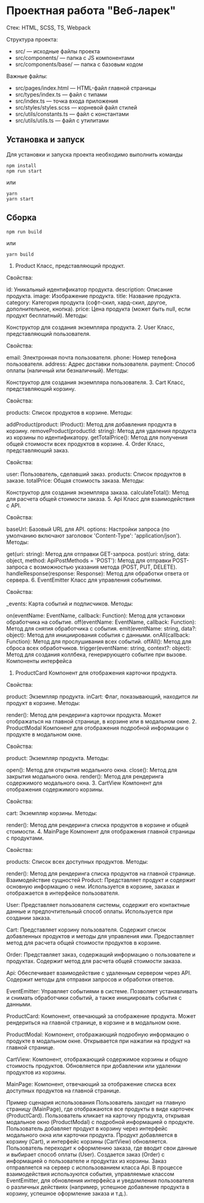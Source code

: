 # Проектная работа "Веб-ларек"

Стек: HTML, SCSS, TS, Webpack

Структура проекта:

- src/ — исходные файлы проекта
- src/components/ — папка с JS компонентами
- src/components/base/ — папка с базовым кодом

Важные файлы:

- src/pages/index.html — HTML-файл главной страницы
- src/types/index.ts — файл с типами
- src/index.ts — точка входа приложения
- src/styles/styles.scss — корневой файл стилей
- src/utils/constants.ts — файл с константами
- src/utils/utils.ts — файл с утилитами

## Установка и запуск

Для установки и запуска проекта необходимо выполнить команды

```
npm install
npm run start
```

или

```
yarn
yarn start
```

## Сборка

```
npm run build
```

или

```
yarn build
```

1. Product
   Класс, представляющий продукт.

Свойства:

id: Уникальный идентификатор продукта.
description: Описание продукта.
image: Изображение продукта.
title: Название продукта.
category: Категория продукта (софт-скил, хард-скил, другое, дополнительное, кнопка).
price: Цена продукта (может быть null, если продукт бесплатный).
Методы:

Конструктор для создания экземпляра продукта. 
2. User
Класс, представляющий пользователя.

Свойства:

email: Электронная почта пользователя.
phone: Номер телефона пользователя.
address: Адрес доставки пользователя.
payment: Способ оплаты (наличный или безналичный).
Методы:

Конструктор для создания экземпляра пользователя. 
3. Cart
Класс, представляющий корзину.

Свойства:

products: Список продуктов в корзине.
Методы:

addProduct(product: IProduct): Метод для добавления продукта в корзину.
removeProduct(productId: string): Метод для удаления продукта из корзины по идентификатору.
getTotalPrice(): Метод для получения общей стоимости всех продуктов в корзине. 
4. Order
Класс, представляющий заказ.

Свойства:

user: Пользователь, сделавший заказ.
products: Список продуктов в заказе.
totalPrice: Общая стоимость заказа.
Методы:

Конструктор для создания экземпляра заказа.
calculateTotal(): Метод для расчета общей стоимости заказа. 
5. Api
Класс для взаимодействия с API.

Свойства:

baseUrl: Базовый URL для API.
options: Настройки запроса (по умолчанию включают заголовок 'Content-Type': 'application/json').
Методы:

get(uri: string): Метод для отправки GET-запроса.
post(uri: string, data: object, method: ApiPostMethods = 'POST'): Метод для отправки POST-запроса с возможностью указания метода (POST, PUT, DELETE).
handleResponse(response: Response): Метод для обработки ответа от сервера. 
6. EventEmitter
Класс для управления событиями.

Свойства:

\_events: Карта событий и подписчиков.
Методы:

on(eventName: EventName, callback: Function): Метод для установки обработчика на событие.
off(eventName: EventName, callback: Function): Метод для снятия обработчика с события.
emit(eventName: string, data?: object): Метод для инициирования события с данными.
onAll(callback: Function): Метод для прослушивания всех событий.
offAll(): Метод для сброса всех обработчиков.
trigger(eventName: string, context?: object): Метод для создания коллбека, генерирующего событие при вызове.
Компоненты интерфейса

1. ProductCard
   Компонент для отображения карточки продукта.

Свойства:

product: Экземпляр продукта.
inCart: Флаг, показывающий, находится ли продукт в корзине.
Методы:

render(): Метод для рендеринга карточки продукта. Может отображаться на главной странице, в корзине или в модальном окне. 
2. ProductModal
Компонент для отображения подробной информации о продукте в модальном окне.

Свойства:

product: Экземпляр продукта.
Методы:

open(): Метод для открытия модального окна.
close(): Метод для закрытия модального окна.
render(): Метод для рендеринга содержимого модального окна. 
3. CartView
Компонент для отображения содержимого корзины.

Свойства:

cart: Экземпляр корзины.
Методы:

render(): Метод для рендеринга списка продуктов в корзине и общей стоимости. 
4. MainPage
Компонент для отображения главной страницы с продуктами.

Свойства:

products: Список всех доступных продуктов.
Методы:

render(): Метод для рендеринга списка продуктов на главной странице.
Взаимодействие сущностей
Product: Представляет продукт и содержит основную информацию о нем. Используется в корзине, заказах и отображается в интерфейсе пользователя.

User: Представляет пользователя системы, содержит его контактные данные и предпочтительный способ оплаты. Используется при создании заказа.

Cart: Представляет корзину пользователя. Содержит список добавленных продуктов и методы для управления ими. Предоставляет метод для расчета общей стоимости продуктов в корзине.

Order: Представляет заказ, содержащий информацию о пользователе и продуктах. Содержит метод для расчета общей стоимости заказа.

Api: Обеспечивает взаимодействие с удаленным сервером через API. Содержит методы для отправки запросов и обработки ответов.

EventEmitter: Управляет событиями в системе. Позволяет устанавливать и снимать обработчики событий, а также инициировать события с данными.

ProductCard: Компонент, отвечающий за отображение продукта. Может рендериться на главной странице, в корзине и в модальном окне.

ProductModal: Компонент, отображающий подробную информацию о продукте в модальном окне. Открывается при нажатии на продукт на главной странице.

CartView: Компонент, отображающий содержимое корзины и общую стоимость продуктов. Обновляется при добавлении или удалении продуктов из корзины.

MainPage: Компонент, отвечающий за отображение списка всех доступных продуктов на главной странице.

Пример сценария использования
Пользователь заходит на главную страницу (MainPage), где отображаются все продукты в виде карточек (ProductCard).
Пользователь кликает на карточку продукта, открывая модальное окно (ProductModal) с подробной информацией о продукте.
Пользователь добавляет продукт в корзину через интерфейс модального окна или карточки продукта.
Продукт добавляется в корзину (Cart), и интерфейс корзины (CartView) обновляется.
Пользователь переходит к оформлению заказа, где вводит свои данные и выбирает способ оплаты (User).
Создается заказ (Order) с информацией о пользователе и продуктах из корзины.
Заказ отправляется на сервер с использованием класса Api.
В процессе взаимодействия используются события, управляемые классом EventEmitter, для обновления интерфейса и уведомления пользователя о различных действиях (например, успешное добавление продукта в корзину, успешное оформление заказа и т.д.).
